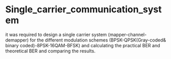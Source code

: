 # Single_carrier_communication_system
it was required to design a single carrier system (mapper-channel-demapper) for the different modulation schemes (BPSK-QPSK(Gray-coded& binary coded)-8PSK-16QAM-BFSK) and calculating the practical BER and theoretical BER and comparing the results.
